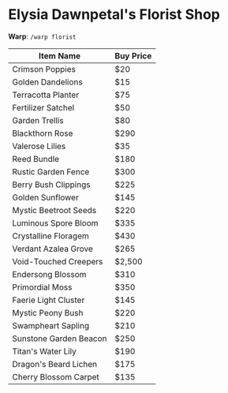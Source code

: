 # Elysia Dawnpetal's Florist Shop

**Warp**: `/warp florist`

| Item Name                 | Buy Price |
|---------------------------|-----------|
| Crimson Poppies           | $20       |
| Golden Dandelions         | $15       |
| Terracotta Planter        | $75       |
| Fertilizer Satchel        | $50       |
| Garden Trellis            | $80       |
| Blackthorn Rose           | $290      |
| Valerose Lilies           | $35       |
| Reed Bundle               | $180      |
| Rustic Garden Fence       | $300      |
| Berry Bush Clippings      | $225      |
| Golden Sunflower          | $145      |
| Mystic Beetroot Seeds     | $220      |
| Luminous Spore Bloom      | $335      |
| Crystalline Floragem      | $430      |
| Verdant Azalea Grove      | $265      |
| Void-Touched Creepers     | $2,500    |
| Endersong Blossom         | $310      |
| Primordial Moss           | $350      |
| Faerie Light Cluster      | $145      |
| Mystic Peony Bush         | $220      |
| Swampheart Sapling        | $210      |
| Sunstone Garden Beacon    | $250      |
| Titan's Water Lily        | $190      |
| Dragon's Beard Lichen     | $175      |
| Cherry Blossom Carpet     | $135      |